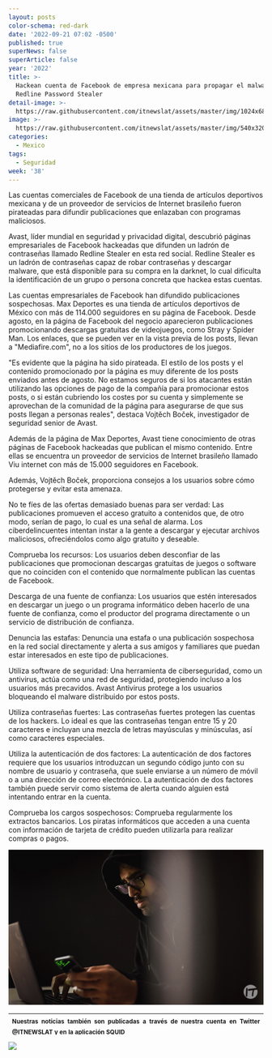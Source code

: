 ```yaml
---
layout: posts
color-schema: red-dark
date: '2022-09-21 07:02 -0500'
published: true
superNews: false
superArticle: false
year: '2022'
title: >-
  Hackean cuenta de Facebook de empresa mexicana para propagar el malware
  Redline Password Stealer
detail-image: >-
  https://raw.githubusercontent.com/itnewslat/assets/master/img/1024x680/hacker-con-cel-g.jpg
image: >-
  https://raw.githubusercontent.com/itnewslat/assets/master/img/540x320/hacker-con-cel-p.jpg
categories:
  - Mexico
tags:
  - Seguridad
week: '38'
---
```

Las cuentas comerciales de Facebook de una tienda de artículos deportivos mexicana y de un proveedor de servicios de Internet brasileño fueron pirateadas para difundir publicaciones que enlazaban con programas maliciosos.
 
Avast, líder mundial en seguridad y privacidad digital, descubrió páginas empresariales de Facebook hackeadas que difunden un ladrón de contraseñas llamado Redline Stealer en esta red social. Redline Stealer es un ladrón de contraseñas capaz de robar contraseñas y descargar malware, que está disponible para su compra en la darknet, lo cual dificulta la identificación de un grupo o persona concreta que hackea estas cuentas.
 
Las cuentas empresariales de Facebook han difundido publicaciones sospechosas. Max Deportes es una tienda de artículos deportivos de México con más de 114.000 seguidores en su página de Facebook. Desde agosto, en la página de Facebook del negocio aparecieron publicaciones promocionando descargas gratuitas de videojuegos, como Stray y Spider Man. Los enlaces, que se pueden ver en la vista previa de los posts, llevan a "Mediafire.com", no a los sitios de los productores de los juegos.
 
"Es evidente que la página ha sido pirateada. El estilo de los posts y el contenido promocionado por la página es muy diferente de los posts enviados antes de agosto. No estamos seguros de si los atacantes están utilizando las opciones de pago de la compañía para promocionar estos posts, o si están cubriendo los costes por su cuenta y simplemente se aprovechan de la comunidad de la página para asegurarse de que sus posts llegan a personas reales", destaca Vojtěch Boček, investigador de seguridad senior de Avast.
 
Además de la página de Max Deportes, Avast tiene conocimiento de otras páginas de Facebook hackeadas que publican el mismo contenido. Entre ellas se encuentra un proveedor de servicios de Internet brasileño llamado Viu internet con más de 15.000 seguidores en Facebook.
 
Además, Vojtěch Boček, proporciona consejos a los usuarios sobre cómo protegerse y evitar esta amenaza.
 
No te fíes de las ofertas demasiado buenas para ser verdad: Las publicaciones promueven el acceso gratuito a contenidos que, de otro modo, serían de pago, lo cual es una señal de alarma. Los ciberdelincuentes intentan instar a la gente a descargar y ejecutar archivos maliciosos, ofreciéndolos como algo gratuito y deseable.
 
Comprueba los recursos: Los usuarios deben desconfiar de las publicaciones que promocionan descargas gratuitas de juegos o software que no coinciden con el contenido que normalmente publican las cuentas de Facebook.
 
Descarga de una fuente de confianza: Los usuarios que estén interesados en descargar un juego o un programa informático deben hacerlo de una fuente de confianza, como el productor del programa directamente o un servicio de distribución de confianza.
 
Denuncia las estafas: Denuncia una estafa o una publicación sospechosa en la red social directamente y alerta a sus amigos y familiares que puedan estar interesados en este tipo de publicaciones.
 
Utiliza software de seguridad: Una herramienta de ciberseguridad, como un antivirus, actúa como una red de seguridad, protegiendo incluso a los usuarios más precavidos. Avast Antivirus protege a los usuarios bloqueando el malware distribuido por estos posts.
 
Utiliza contraseñas fuertes: Las contraseñas fuertes protegen las cuentas de los hackers. Lo ideal es que las contraseñas tengan entre 15 y 20 caracteres e incluyan una mezcla de letras mayúsculas y minúsculas, así como caracteres especiales. 
 
Utiliza la autenticación de dos factores: La autenticación de dos factores requiere que los usuarios introduzcan un segundo código junto con su nombre de usuario y contraseña, que suele enviarse a un número de móvil o a una dirección de correo electrónico. La autenticación de dos factores también puede servir como sistema de alerta cuando alguien está intentando entrar en la cuenta.
 
Comprueba los cargos sospechosos: Comprueba regularmente los extractos bancarios. Los piratas informáticos que acceden a una cuenta con información de tarjeta de crédito pueden utilizarla para realizar compras o pagos.

![](https://raw.githubusercontent.com/itnewslat/assets/master/img/540x320/hacker-con-cel-p.jpg)

<table style="height: 42px;" width="569">
<tbody>
<tr>
<td style="text-align: justify;"><sub><strong>Nuestras noticias también son publicadas a través de nuestra cuenta en Twitter <a href="https://twitter.com/itnewslat?lang=es">@ITNEWSLAT</a> y en la aplicación <a href="https://squidapp.co/en/">SQUID</a></strong></sub></td>
</tr>
</tbody>
</table>

<img src="https://tracker.metricool.com/c3po.jpg?hash=56f88a41e39ab42c063cc51676587a04"/>


